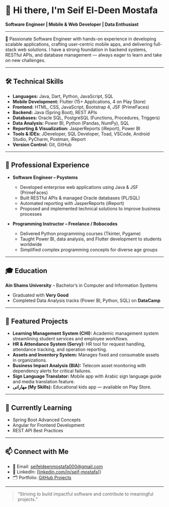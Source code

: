 # 👋 Hi there, I'm Seif El-Deen Mostafa  
**Software Engineer | Mobile & Web Developer | Data Enthusiast**

---

🎯 Passionate Software Engineer with hands-on experience in developing scalable applications, crafting user-centric mobile apps, and delivering full-stack web solutions. I have a strong foundation in backend systems, RESTful APIs, and database management — always eager to learn and take on new challenges.  

---

## 🛠️ **Technical Skills**

- **Languages:** Java, Dart, Python, JavaScript, SQL  
- **Mobile Development:** Flutter (15+ Applications, 4 on Play Store)  
- **Frontend:** HTML, CSS, JavaScript, Bootstrap 4, JSF (PrimeFaces)  
- **Backend:** Java (Spring Boot), REST APIs  
- **Databases:** Oracle SQL, PostgreSQL (Functions, Procedures, Triggers)  
- **Data Analysis:** Power BI, Python (Pandas, NumPy), SQL  
- **Reporting & Visualization:** JasperReports (iReport), Power BI  
- **Tools & IDEs:** JDeveloper, SQL Developer, Toad, VSCode, Android Studio, PyCharm, Postman, iReport  
- **Version Control:** Git, GitHub  

---

## 💼 **Professional Experience**

- **Software Engineer – Psystems**  
  - Developed enterprise web applications using Java & JSF (PrimeFaces)  
  - Built RESTful APIs & managed Oracle databases (PL/SQL)  
  - Automated reporting with JasperReports (iReport)  
  - Proposed and implemented technical solutions to improve business processes  

- **Programming Instructor – Freelance / Robocodes**  
  - Delivered Python programming courses (Tkinter, Pygame)  
  - Taught Power BI, data analysis, and Flutter development to students worldwide  
  - Simplified complex programming concepts for diverse age groups  

---

## 🎓 **Education**

**Ain Shams University** – Bachelor’s in Computer and Information Systems  
- Graduated with **Very Good**  
- Completed Data Analysis tracks (Power BI, Python, SQL) on **DataCamp**  

---

## 🧩 **Featured Projects**

- **Learning Management System (CHI):** Academic management system streamlining student services and employee workflows.  
- **HR & Attendance System (Servy):** HR tool for request handling, attendance tracking, and operation reporting.  
- **Assets and Inventory System:** Manages fixed and consumable assets in organizations.  
- **Business Impact Analysis (BIA):** Telecom asset monitoring with dependency alerts for critical failures.  
- **Sign Language Translator:** Mobile app with Arabic sign language guide and media translation feature.  
- **مهاراتى (My Skills):** Educational kids app — available on Play Store.  

---

## 🌱 **Currently Learning**

- Spring Boot Advanced Concepts  
- Angular for Frontend Development  
- REST API Best Practices  

---

## 📫 **Connect with Me**

- 📧 Email: [seifeldeenmostafa000@gmail.com](mailto:seifeldeenmostafa000@gmail.com)  
- 💼 LinkedIn: [[linkedin.com/in/seif-mostafa](https://www.linkedin.com/in/seif-el-deen-mostafa-39a0531b6/)])  
- 🗂️ Portfolio: [GitHub Projects](https://github.com/Seif-Mustafa)  

---

> “Striving to build impactful software and contribute to meaningful projects.”

